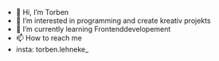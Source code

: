 - 👋 Hi, I’m Torben
- 👀 I’m interested in programming and create kreativ projekts 
- 🌱 I’m currently learning Frontenddevelopement
- 📫 How to reach me
- insta: torben.lehneke_

<!---
indextorben/indextorben is a ✨ special ✨ repository because its `README.md` (this file) appears on your GitHub profile.
You can click the Preview link to take a look at your changes.
--->
